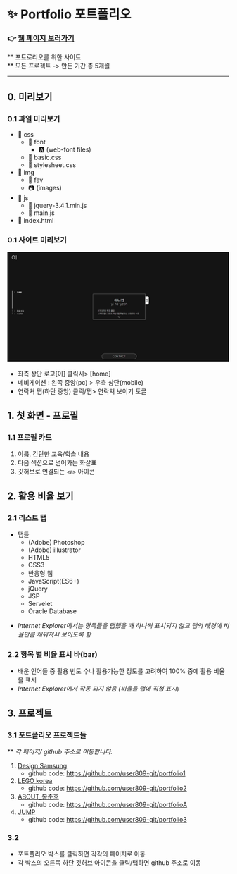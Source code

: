 ✨ Portfolio 포트폴리오
===========

### 👉 [웹 페이지 보러가기](https://user809-git.github.io/yi-na-yeon/index.html)
** 포트로리오를 위한 사이트   
** 모든 프로젝트 -> 만든 기간 총 5개월

***

## 0. 미리보기 
### 0.1 파일 미리보기 
- 📁 css
  - 📁 font
    - 🅰 (web-font files)
  - 📄 basic.css
  - 📄 stylesheet.css
- 📁 img
  - 📁 fav
  - 📷 (images)
- 📁 js
  - 📄 jquery-3.4.1.min.js
  - 📄 main.js
- 📄 index.html

### 0.1 사이트 미리보기
![첫 화면](img/portfolio-main.jpg)
- 좌측 상단 로고[이] 클릭시> [home]
- 네비게이션 : 왼쪽 중앙(pc) > 우측 상단(mobile)
- 연락처 탭(하단 중앙) 클릭/탭> 연락처 보이기 토글

## 1. 첫 화면 - 프로필
### 1.1 프로필 카드
1. 이름, 간단한 교육/학습 내용
2. 다음 섹션으로 넘어가는 화살표
3. 깃허브로 연결되는 `<a>` 아이콘

## 2. 활용 비율 보기
### 2.1 리스트 탭
- 탭들
  - (Adobe) Photoshop  
  - (Adobe) illustrator
  - HTML5
  - CSS3
  - 반응형 웹
  - JavaScript(ES6+)
  - jQuery
  - JSP
  - Servelet
  - Oracle Database 
* _Internet Explorer에서는 항목들을 탭했을 때 하나씩 표시되지 않고 탭의 배경에 비율만큼 채워져서 보이도록 함_
### 2.2 항목 별 비율 표시 바(bar)
* 배운 언어들 중 활용 빈도 수나 활용가능한 정도를 고려하여 100% 중에 활용 비율을 표시
* _Internet Explorer에서 작동 되지 않음 (비율을 탭에 직접 표시_)

## 3. 프로젝트
### 3.1 포트폴리오 프로젝트들
** _각 페이지/ github 주소로 이동합니다._
1. [Design Samsung](https://user809-git.github.io/portfolio1/index.html)
    - github code: <https://github.com/user809-git/portfolio1>
2. [LEGO korea](https://user809-git.github.io/portfolio2/index.html)
    - github code: <https://github.com/user809-git/portfolio2>
3. [ABOUT_봉준호](https://user809-git.github.io/portfolioA/index.html)
    - github code: <https://github.com/user809-git/portfolioA>
4. [JUMP](https://user809-git.github.io/portfolio3/index.html)
    - github code: <https://github.com/user809-git/portfolio3>

### 3.2
- 포트폴리오 박스를 클릭하면 각각의 페이지로 이동
- 각 박스의 오른쪽 하단 깃허브 아이콘을 클릭/탭하면 github 주소로 이동

